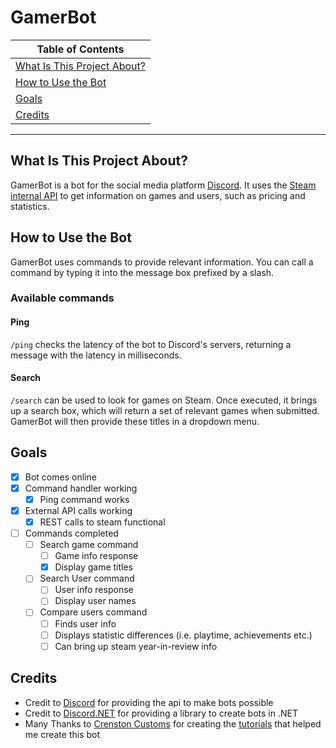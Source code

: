 # GamerBot

|Table of Contents|
| --------------- |
|[What Is This Project About?](#what-is-this-project-about)|
|[How to Use the Bot](#how-to-use-the-bot)|
|[Goals](#goals)|
|[Credits](#credits)|

---------

## What Is This Project About?

GamerBot is a bot for the social media platform [Discord](https://discord.com/).
It uses the [Steam](https://store.steampowered.com/) [internal API](https://github.com/Revadike/InternalSteamWebAPI) to get information on games and users, such as pricing and statistics.

## How to Use the Bot

GamerBot uses commands to provide relevant information. You can call a command by typing
it into the message box prefixed by a slash.

### Available commands

#### Ping

`/ping` checks the latency of the bot to Discord's servers, returning a message with the latency in milliseconds.

#### Search

`/search` can be used to look for games on Steam.
Once executed, it brings up a search box, which will return a set of relevant games when submitted.
GamerBot will then provide these titles in a dropdown menu.

## Goals

- [x] Bot comes online
- [x] Command handler working
	- [x] Ping command works
- [x] External API calls working
	- [x] REST calls to steam functional
- [ ] Commands completed
	- [ ] Search game command
		- [ ] Game info response
		- [x] Display game titles
	- [ ] Search User command
		- [ ] User info response
		- [ ] Display user names
	- [ ] Compare users command
		- [ ] Finds user info
		- [ ] Displays statistic differences (i.e. playtime, achievements etc.)
		- [ ] Can bring up steam year-in-review info

## Credits

- Credit to [Discord](https://discord.com/) for providing the api to make bots possible
- Credit to [Discord.NET](https://docs.discordnet.dev/) for providing a library to create bots in .NET
- Many Thanks to [Crenston Customs](https://www.youtube.com/@crenstoncustoms-coding8064) for creating the [tutorials](https://www.youtube.com/playlist?list=PLeQp_dRyK6BIExuFulaKYWC8utbVlOBeT) that helped me create this bot